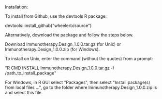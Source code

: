 Installation:

To install from Github, use the devtools R package:

devtools::install_github("wheelerb/source")

Alternatively, download the package and follow the steps below.

Download Immunotherapy.Design_1.0.0.tar.gz (for Unix) or Immunotherapy.Design_1.0.0.zip (for Windows).

To install on Unix, enter the command (without the quotes) from a prompt:

"R CMD INSTALL Immunotherapy.Design_1.0.0.tar.gz -l /path_to_install_package"

For Windows, in R GUI select "Packages", then select "Install package(s) from local files ...", go to the folder where Immunotherapy.Design_1.0.0.zip is and select this file.
